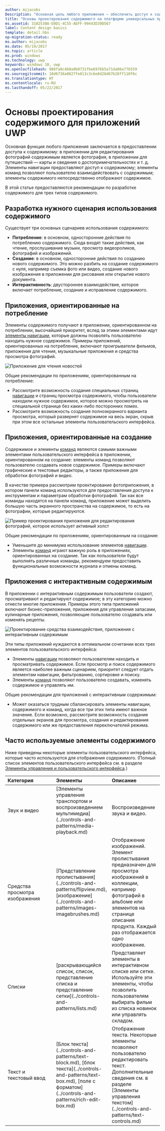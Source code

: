 ```yaml
---
author: mijacobs
Description: "Основная цель любого приложения — обеспечить доступ к содержимому. В приложении для редактирования фотографий содержимым является фотография, в приложении для путешествий — карты и сведения о достопримечательностях и т. д."
title: "Основы проектирования содержимого на платформе универсальных приложений для Windows (UWP)"
ms.assetid: 3102530A-E0D1-4C55-AEFF-99443D39D567
label: Content design basics
template: detail.hbs
op-migration-status: ready
ms.author: mijacobs
ms.date: 05/19/2017
ms.topic: article
ms.prod: windows
ms.technology: uwp
keywords: windows 10, uwp
ms.openlocfilehash: 988fa8c4b0a9b0731fbe6976b5a71da06e77b559
ms.sourcegitcommit: 10d6736a0827fe813c3c6e8d26d67b20ff110f6c
ms.translationtype: HT
ms.contentlocale: ru-RU
ms.lasthandoff: 05/22/2017
---
```

#  <a name="content-design-basics-for-uwp-apps"></a>Основы проектирования содержимого для приложений UWP

<link rel="stylesheet" href="https://az835927.vo.msecnd.net/sites/uwp/Resources/css/custom.css"> 

Основная функция любого приложения заключается в предоставлении доступа к содержимому: в приложении для редактирования фотографий содержимым является фотография, в приложении для путешествий — карты и сведения о достопримечательностях и т. д. Элементы навигации предоставляют доступ к содержимому; элементы команд позволяют пользователю взаимодействовать с содержимым; элементы содержимого непосредственно отображают содержимое.

В этой статье предоставляются рекомендации по разработке содержимого для трех типов содержимого.

## <a name="design-for-the-right-content-scenario"></a>Разработка нужного сценария использования содержимого


Существует три основных сценариев использования содержимого:

-   **Потребление**: в основном, односторонние действия по потреблению содержимого. Сюда входят такие действия, как чтение, прослушивание музыки, просмотр видеороликов, фотографий и изображений.
-   **Создание**: в основном, односторонние действия по созданию нового содержимого. Это можно разбить на создание содержимого с нуля, например съемка фото или видео, создание нового изображения в приложении для рисования или открытие нового документа.
-   **Интерактивность**: двустороннее взаимодействие, которое включает потребление, создание и исправление содержимого.

## <a name="consumption-focused-apps"></a>Приложения, ориентированные на потребление


Элементы содержимого получают в приложении, ориентированном на потреблении, высочайший приоритет, вслед за этими элементами идут [элементы навигации](navigation-basics.md), которые должны позволять пользователю находить нужное содержимое. Примеры приложений, ориентированных на потребление, включают проигрыватели фильмов, приложения для чтения, музыкальные приложения и средства просмотра фотографий.

![Приложение для чтения новостей](images/news-reader/v2/newsreader-v2-tablet-phone.png)

Общие рекомендации по приложениям, ориентированным на потребление:

-   Рассмотрите возможность создания специальных страниц [навигации](navigation-basics.md) и страниц просмотра содержимого, чтобы пользователи находили нужное содержимое, которое можно просмотреть на специальной странице без каких-либо посторонних помех.
-   Рассмотрите возможность создания полноэкранного варианта просмотра, который развернет содержимое на весь экран, скрыв при этом все остальные элементы пользовательского интерфейса.

## <a name="creation-focused-apps"></a>Приложения, ориентированные на создание


Содержимое и элементы [команд](commanding-basics.md) являются самыми важными элементами пользовательского интерфейса в приложении, ориентированном на создание: элементы команд позволяют пользователю создавать новое содержимое. Примеры включают графические и текстовые редакторы, а также приложения для обработки фотографий и видео.

В качестве примера рассмотрим проектирование фотоприложения, в котором панели команд используются для предоставления доступа к инструментам и параметрам обработки фотографий. Так как все команды находятся на панели команд, приложение может выделить большую часть экранного пространства на содержимое, то есть на фотографии, которые редактируются.

![Пример проектирования приложения для редактирования фотографий, которое использует активный холст](images/photo-editor/uap-photo-tabletphone-sbs.png)

Общие рекомендации по приложениям, ориентированным на создание:

-   Уменьшите до минимума использование элементов [навигации](navigation-basics.md).
-   Элементы [команд](commanding-basics.md) играют важную роль в приложениях, ориентированных на создание. Так как пользователи будут выполнять различные команды, рекомендуем предоставить функциональные возможности журнала и отмены команд.

## <a name="apps-with-interactive-content"></a>Приложения с интерактивным содержимым


В приложении с интерактивным содержимым пользователи создают, просматривают и редактируют содержимое; в эту категорию можно отнести многие приложения. Примеры этого типа приложений включают бизнес-приложения, приложения для управления запасами, кулинарные приложения, позволяющие пользователю создавать или изменять рецепты.

![Проектирование средства взаимодействия, приложения с интерактивным содержимым](images/collaboration-tool/uap-collaboration-tabphone-700.png)

Эти типы приложений нуждаются в оптимальном сочетании всех трех элементов пользовательского интерфейса:

-   Элементы [навигации](navigation-basics.md) позволяют пользователям находить и просматривать содержимое. Если просмотр и поиск содержимого является наиболее важным сценарием, приоритет следует отдать элементам навигации, фильтрованию, сортировке и поиску.
-   Элементы [команд](commanding-basics.md) позволяют пользователю создавать, изменять содержимое и управлять им.

Общие рекомендации для приложений с интерактивным содержимым:

-   Может оказаться трудным сбалансировать элементы навигации, содержимого и команд, когда все три этих типа имеют важное значение. Если возможно, рассмотрите возможность создания отдельных экранов для просмотра, создания и редактирования содержимого или же предоставления переключателей режима.

## <a name="commonly-used-content-elements"></a>Часто используемые элементы содержимого


Ниже приведены некоторые элементы пользовательского интерфейса, которые часто используются для отображения содержимого. (Полный список элементов пользовательского интерфейса см. в разделе [Элементы управления и пользовательского интерфейса](https://msdn.microsoft.com/library/windows/apps/dn611856).)

<table>
<colgroup>
<col width="33%" />
<col width="33%" />
<col width="33%" />
</colgroup>
<thead>
<tr class="header">
<th align="left">Категория</th>
<th align="left">Элементы</th>
<th align="left">Описание</th>
</tr>
</thead>
<tbody>
<tr class="odd">
<td align="left">Звук и видео</td>
<td align="left">[Элементы управления транспортом и воспроизведением мультимедиа](../controls-and-patterns/media-playback.md)</td>
<td align="left">Воспроизведение звука и видео.</td>
</tr>
<tr class="even">
<td align="left">Средства просмотра изображения</td>
<td align="left">[Представление пролистывания](../controls-and-patterns/flipview.md), [изображение](../controls-and-patterns/images-imagebrushes.md)</td>
<td align="left">Отображение изображений. Элемент пролистывания предназначен для просмотра изображений в коллекции, например фотографий в альбоме или элементов на странице описания продукта. Каждый раз отображается одно изображение.</td>
</tr>
<tr class="odd">
<td align="left">Списки</td>
<td align="left">[раскрывающийся список, список, представление списка и представление сетки](../controls-and-patterns/lists.md)</td>
<td align="left">Представляет элементы в интерактивном списке или сетке. Используйте эти элементы, чтобы позволить пользователям выбирать фильм из списка новинок или управлять складом.</td>
</tr>
<tr class="even">
<td align="left">Текст и текстовый ввод</td>
<td align="left"><p>[Блок текста](../controls-and-patterns/text-block.md), [блок текста](../controls-and-patterns/text-box.md), [поле с форматом](../controls-and-patterns/rich-edit-box.md)</p>
</td>
<td align="left">Отображение текста. Некоторые элементы позволяют пользователю редактировать текст. Дополнительные сведения см. в разделе [Элементы управления текстом](../controls-and-patterns/text-controls.md)</td>
</tr>
</tbody>
</table>



 

 




